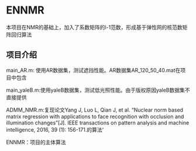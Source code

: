 # ENNMR

本项目在NMR的基础上，加入了系数矩阵的l-1范数，形成基于弹性网的核范数矩阵回归算法

## 项目介绍

main_AR.m: 使用AR数据集，测试遮挡性能。AR数据集AR_120_50_40.mat在项目中包含

main_yaleB.m:使用yaleB数据集，测试低光照性能。由于版权原因yaleB数据集不直接提供

ADMM_NMR.m:复现论文Yang J, Luo L, Qian J, et al. “Nuclear norm based matrix regression with applications to face recognition with occlusion and illumination changes”[J]. IEEE transactions on pattern analysis and machine intelligence, 2016, 39 (1): 156-171.的算法‘

ENNMR：项目的主体算法